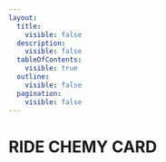 ```yaml
---
layout:
  title:
    visible: false
  description:
    visible: false
  tableOfContents:
    visible: true
  outline:
    visible: false
  pagination:
    visible: false
---
```


# RIDE CHEMY CARD

<div data-full-width="true">

<figure><img src="https://www.kamen-rider-official.com/static/images/gotchard/chemy/cards/insect/card_insect-1.png" alt=""><figcaption></figcaption></figure>

 

<figure><img src="https://www.kamen-rider-official.com/static/images/gotchard/chemy/cards/insect/card_insect-2.png" alt=""><figcaption></figcaption></figure>

 

<figure><img src="https://www.kamen-rider-official.com/static/images/gotchard/chemy/cards/insect/card_insect-3.png" alt=""><figcaption></figcaption></figure>

 

<figure><img src="https://www.kamen-rider-official.com/static/images/gotchard/chemy/cards/insect/card_insect-4.png" alt=""><figcaption></figcaption></figure>

 

<figure><img src="https://www.kamen-rider-official.com/static/images/gotchard/chemy/cards/insect/card_insect-5.png" alt=""><figcaption></figcaption></figure>

</div>

<div data-full-width="true">

<figure><img src="https://www.kamen-rider-official.com/static/images/gotchard/chemy/cards/insect/card_insect-6.png" alt=""><figcaption></figcaption></figure>

 

<figure><img src="https://www.kamen-rider-official.com/static/images/gotchard/chemy/cards/insect/card_insect-7.png" alt=""><figcaption></figcaption></figure>

 

<figure><img src="https://www.kamen-rider-official.com/static/images/gotchard/chemy/cards/insect/card_insect-8.png" alt=""><figcaption></figcaption></figure>

 

<figure><img src="https://www.kamen-rider-official.com/static/images/gotchard/chemy/cards/insect/card_insect-9.png" alt=""><figcaption></figcaption></figure>

 

<figure><img src="https://www.kamen-rider-official.com/static/images/gotchard/chemy/cards/insect/card_insect-10.png" alt=""><figcaption></figcaption></figure>

</div>

